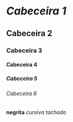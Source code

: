 # *Cabeceira 1*
## Cabeceira 2
### Cabeceira 3
#### Cabeceira 4
##### Cabeceira 5
###### Cabeceira 6
**negrita**
*cursiva*
_tachado_

